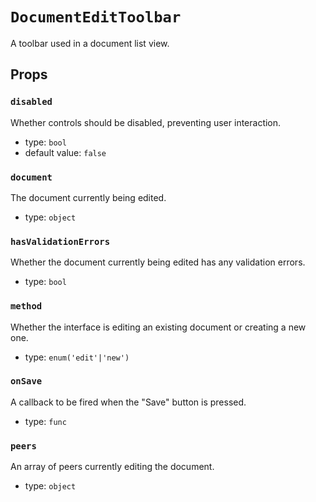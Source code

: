 `DocumentEditToolbar`
=====================

A toolbar used in a document list view.

Props
-----

### `disabled`

Whether controls should be disabled, preventing user interaction.

- type: `bool`
- default value: `false`


### `document`

The document currently being edited.

- type: `object`


### `hasValidationErrors`

Whether the document currently being edited has any validation errors.

- type: `bool`


### `method`

Whether the interface is editing an existing document or creating
a new one.

- type: `enum('edit'|'new')`


### `onSave`

A callback to be fired when the "Save" button is pressed.

- type: `func`


### `peers`

An array of peers currently editing the document.

- type: `object`

